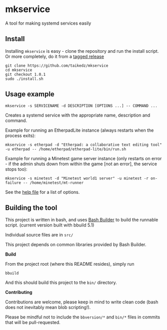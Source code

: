 # mkservice

A tool for making systemd services easily

## Install

Installing `mkservice` is easy - clone the repository and run the install script. Or more completely, do it from a [tagged release](https://github.com/taikedz/mkservice/releases)

	git clone https://github.com/taikedz/mkservice
	cd mkservice
	git checkout 1.0.1
	sudo ./install.sh

## Usage example

	mkservice -s SERVICENAME -d DESCRIPTION [OPTIONS ...] -- COMMAND ...

Creates a systemd service with the appropriate name, description and command.

Example for running an EtherpadLite instance (always restarts when the process exits):

	mkservice -s etherpad -d "Etherpad: a collaborative text editing tool" -u etherpad -- /home/etherpad/etherpad-lite/bin/run.sh

Example for running a Minetest game server instance (only restarts on error - if the admin shuts down from within the game [not an error], the service stops too):

	mkservice -s minetest -d "Minetest world1 server" -u minetest -r on-failure -- /home/minetest/mt-runner

See the [help file](src/help.sh) for a list of options.

## Building the tool

This project is written in bash, and uses [Bash Builder](https://github.com/taikedz/bash-builder) to build the runnable script. (current version built with bbuild 5.1)

Individual source files are in `src/`

This project depends on common libraries provided by Bash Builder.

**Build**

From the project root (where this README resides), simply run

	bbuild

And this should build this project to the `bin/` directory.

**Contributing**

Contributions are welcome, please keep in mind to write clean code (bash does not inevitably mean blob scripting!).

Please be mindful not to include the `bbversion/*` and `bin/*` files in commits that will be pull-requested.
